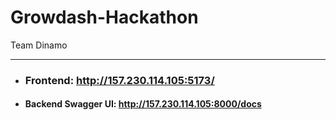 # Growdash-Hackathon

Team Dinamo

---

* ### Frontend: http://157.230.114.105:5173/
* #### Backend Swagger UI: http://157.230.114.105:8000/docs
